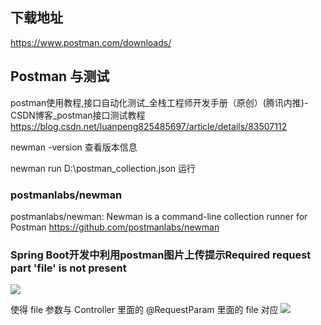 ## 下载地址

<https://www.postman.com/downloads/>

## Postman 与测试

postman使用教程,接口自动化测试_全栈工程师开发手册（原创）(腾讯内推)-CSDN博客_postman接口测试教程
<https://blog.csdn.net/luanpeng825485697/article/details/83507112>

newman -version 查看版本信息

newman run D:\postman_collection.json 运行

### postmanlabs/newman

postmanlabs/newman: Newman is a command-line collection runner for Postman
<https://github.com/postmanlabs/newman>

### Spring Boot开发中利用postman图片上传提示Required request part 'file' is not present

![](https://upload-images.jianshu.io/upload_images/1662509-eb472cbf9e0aa0cb.png?imageMogr2/auto-orient/strip%7CimageView2/2/w/1240)

使得 file 参数与 Controller 里面的 @RequestParam 里面的 file  对应
![](https://upload-images.jianshu.io/upload_images/1662509-d103f87d9e37c7e9.png?imageMogr2/auto-orient/strip%7CimageView2/2/w/1240)
